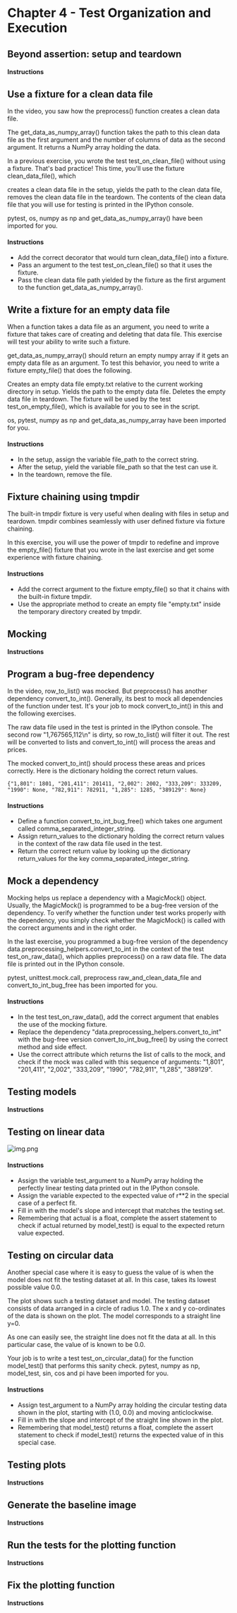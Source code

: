 # Chapter 4 - Test Organization and Execution


## Beyond assertion: setup and teardown

#### Instructions


## Use a fixture for a clean data file
In the video, you saw how the preprocess() function creates a clean data file.

The get_data_as_numpy_array() function takes the path to this clean data file as the first argument and the number of columns of data as the second argument. It returns a NumPy array holding the data.

In a previous exercise, you wrote the test test_on_clean_file() without using a fixture. That's bad practice! This time, you'll use the fixture clean_data_file(), which

creates a clean data file in the setup,
yields the path to the clean data file,
removes the clean data file in the teardown.
The contents of the clean data file that you will use for testing is printed in the IPython console.

pytest, os, numpy as np and get_data_as_numpy_array() have been imported for you.
#### Instructions
- Add the correct decorator that would turn clean_data_file() into a fixture.
- Pass an argument to the test test_on_clean_file() so that it uses the fixture.
- Pass the clean data file path yielded by the fixture as the first argument to the function get_data_as_numpy_array().

## Write a fixture for an empty data file
When a function takes a data file as an argument, you need to write a fixture that takes care of creating and deleting that data file. This exercise will test your ability to write such a fixture.

get_data_as_numpy_array() should return an empty numpy array if it gets an empty data file as an argument. To test this behavior, you need to write a fixture empty_file() that does the following.

Creates an empty data file empty.txt relative to the current working directory in setup.
Yields the path to the empty data file.
Deletes the empty data file in teardown.
The fixture will be used by the test test_on_empty_file(), which is available for you to see in the script.

os, pytest, numpy as np and get_data_as_numpy_array have been imported for you.
#### Instructions
- In the setup, assign the variable file_path to the correct string.
- After the setup, yield the variable file_path so that the test can use it.
- In the teardown, remove the file.


## Fixture chaining using tmpdir
The built-in tmpdir fixture is very useful when dealing with files in setup and teardown. tmpdir combines seamlessly with user defined fixture via fixture chaining.

In this exercise, you will use the power of tmpdir to redefine and improve the empty_file() fixture that you wrote in the last exercise and get some experience with fixture chaining.
#### Instructions
- Add the correct argument to the fixture empty_file() so that it chains with the built-in fixture tmpdir.
- Use the appropriate method to create an empty file "empty.txt" inside the temporary directory created by tmpdir.

## Mocking

#### Instructions


## Program a bug-free dependency
In the video, row_to_list() was mocked. But preprocess() has another dependency convert_to_int(). Generally, its best to mock all dependencies of the function under test. It's your job to mock convert_to_int() in this and the following exercises.

The raw data file used in the test is printed in the IPython console. The second row "1,767565,112\n" is dirty, so row_to_list() will filter it out. The rest will be converted to lists and convert_to_int() will process the areas and prices.

The mocked convert_to_int() should process these areas and prices correctly. Here is the dictionary holding the correct return values.
``````
{"1,801": 1801, "201,411": 201411, "2,002": 2002, "333,209": 333209, "1990": None, "782,911": 782911, "1,285": 1285, "389129": None}
``````
#### Instructions
- Define a function convert_to_int_bug_free() which takes one argument called comma_separated_integer_string.
- Assign return_values to the dictionary holding the correct return values in the context of the raw data file used in the test.
- Return the correct return value by looking up the dictionary return_values for the key comma_separated_integer_string.

## Mock a dependency
Mocking helps us replace a dependency with a MagicMock() object. Usually, the MagicMock() is programmed to be a bug-free version of the dependency. To verify whether the function under test works properly with the dependency, you simply check whether the MagicMock() is called with the correct arguments and in the right order.

In the last exercise, you programmed a bug-free version of the dependency data.preprocessing_helpers.convert_to_int in the context of the test test_on_raw_data(), which applies preprocess() on a raw data file. The data file is printed out in the IPython console.

pytest, unittest.mock.call, preprocess raw_and_clean_data_file and convert_to_int_bug_free has been imported for you.
#### Instructions
- In the test test_on_raw_data(), add the correct argument that enables the use of the mocking fixture.
- Replace the dependency "data.preprocessing_helpers.convert_to_int" with the bug-free version convert_to_int_bug_free() by using the correct method and side effect.
- Use the correct attribute which returns the list of calls to the mock, and check if the mock was called with this sequence of arguments: "1,801", "201,411", "2,002", "333,209", "1990", "782,911", "1,285", "389129".


## Testing models

#### Instructions


## Testing on linear data
![img.png](img.png)
#### Instructions
- Assign the variable test_argument to a NumPy array holding the perfectly linear testing data printed out in the IPython console.
- Assign the variable expected to the expected value of r**2 in the special case of a perfect fit.
- Fill in with the model's slope and intercept that matches the testing set.
- Remembering that actual is a float, complete the assert statement to check if actual returned by model_test() is equal to the expected return value expected.

## Testing on circular data
Another special case where it is easy to guess the value of  is when the model does not fit the testing dataset at all. In this case,  takes its lowest possible value 0.0.

The plot shows such a testing dataset and model. The testing dataset consists of data arranged in a circle of radius 1.0. The x and y co-ordinates of the data is shown on the plot. The model corresponds to a straight line y=0.

As one can easily see, the straight line does not fit the data at all. In this particular case, the value of  is known to be 0.0.

Your job is to write a test test_on_circular_data() for the function model_test() that performs this sanity check. pytest, numpy as np, model_test, sin, cos and pi have been imported for you.
#### Instructions
- Assign test_argument to a  NumPy array holding the circular testing data shown in the plot, starting with (1.0, 0.0) and moving anticlockwise.
- Fill in with the slope and intercept of the straight line shown in the plot.
- Remembering that model_test() returns a float, complete the assert statement to check if model_test() returns the expected value of  in this special case.


## Testing plots

#### Instructions


## Generate the baseline image

#### Instructions


## Run the tests for the plotting function

#### Instructions


## Fix the plotting function

#### Instructions
